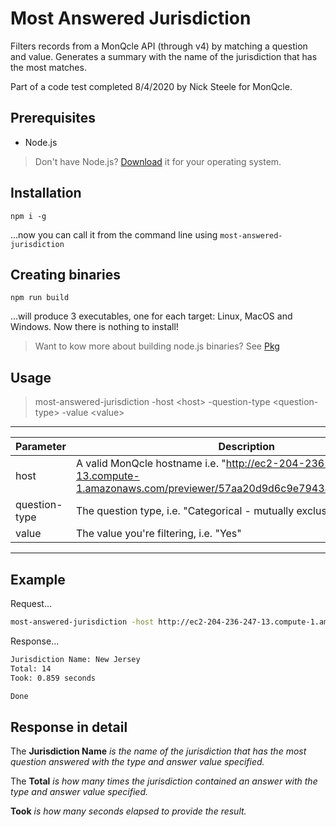 ﻿# Most Answered Jurisdiction

Filters records from a MonQcle API (through v4) by matching a question and value. Generates a summary with the name of the jurisdiction that has the most matches.

Part of a code test completed 8/4/2020 by Nick Steele for MonQcle.

## Prerequisites

* Node.js

> Don't have Node.js? [Download](https://nodejs.org/en/download/) it for your operating system.

## Installation

`npm i -g`

...now you can call it from the command line using `most-answered-jurisdiction`

## Creating binaries

`npm run build`

...will produce 3 executables, one for each target: Linux, MacOS and Windows. Now there is nothing to install!

> Want to kow more about building node.js binaries? See [Pkg](https://github.com/vercel/pkg#readme)

## Usage

> most-answered-jurisdiction -host \<host> -question-type \<question-type> -value \<value>

---

| Parameter     	| Description                      	                           |
|---------------	|----------------------------------	                           |
| host          	| A valid MonQcle hostname i.e. "http://ec2-204-236-247-13.compute-1.amazonaws.com/previewer/57aa20d9d6c9e79438a8019e/get_json"    	                           |
| question-type 	| The question type, i.e. "Categorical - mutually exclusive"   |
| value         	| The value you're filtering, i.e. "Yes"                       |


---

## Example

Request...
```bash
most-answered-jurisdiction -host http://ec2-204-236-247-13.compute-1.amazonaws.com/previewer/57aa20d9d6c9e79438a8019e/get_json --question-type "Categorical - mutually exclusive" --value "Yes"
```

Response...
```bash
Jurisdiction Name: New Jersey
Total: 14
Took: 0.859 seconds

Done
```

## Response in detail

The **Jurisdiction Name**
_is the name of the jurisdiction that has the most question answered with the type and answer value specified._

The **Total**
_is how many times the jurisdiction contained an answer with the type and answer value specified._

**Took**
_is how many seconds elapsed to provide the result._
